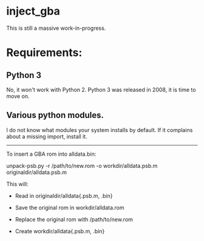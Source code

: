 # inject_gba

This is still a massive work-in-progress.

# Requirements:
## Python 3
No, it won't work with Python 2.
Python 3 was released in 2008, it is time to move on.

## Various python modules.
I do not know what modules your system installs by default.
If it complains about a missing import, install it.

-----

To insert a GBA rom into alldata.bin:

unpack-psb.py -r /path/to/new.rom -o workdir/alldata.psb.m originaldir/alldata.psb.m

This will:
* Read in originaldir/alldata{.psb.m, .bin}

* Save the original rom in workdir/alldata.rom

* Replace the original rom with /path/to/new.rom

* Create workdir/alldata{.psb.m, .bin}
